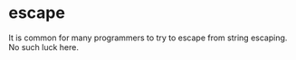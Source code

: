 # escape

It is common for many programmers to try to escape from string escaping.  No such luck here.
